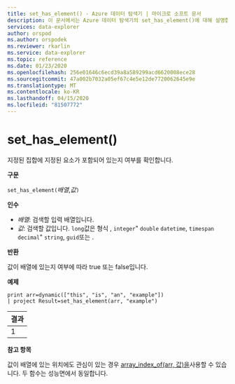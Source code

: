 ```yaml
---
title: set_has_element() - Azure 데이터 탐색기 | 마이크로 소프트 문서
description: 이 문서에서는 Azure 데이터 탐색기의 set_has_element()에 대해 설명합니다.
services: data-explorer
author: orspod
ms.author: orspodek
ms.reviewer: rkarlin
ms.service: data-explorer
ms.topic: reference
ms.date: 01/23/2020
ms.openlocfilehash: 256e01646c6ecd39a8a589299acd6620008ece28
ms.sourcegitcommit: 47a002b7032a05ef67c4e5e12de7720062645e9e
ms.translationtype: MT
ms.contentlocale: ko-KR
ms.lasthandoff: 04/15/2020
ms.locfileid: "81507772"
---
```

# <a name="set_has_element"></a>set_has_element()

지정된 집합에 지정된 요소가 포함되어 있는지 여부를 확인합니다.

**구문**

`set_has_element(`*배열*,*값*`)`

**인수**

* *배열*: 검색할 입력 배열입니다.
* *값*: 검색할 값입니다. `long`값은 형식 , `integer`" `double` `datetime`, `timespan` `decimal`" `string`, `guid`또는 .

**반환**

값이 배열에 있는지 여부에 따라 true 또는 false입니다.

**예제**

```kusto
print arr=dynamic(["this", "is", "an", "example"]) 
| project Result=set_has_element(arr, "example")
```

|결과|
|---|
|1|

**참고 항목**

값이 배열에 있는 위치에도 관심이 있는 경우 [array_index_of(arr, 값)을](arrayindexoffunction.md)사용할 수 있습니다. 두 함수는 성능면에서 동일합니다.